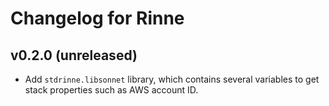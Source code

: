 # Changelog for Rinne

## v0.2.0 (unreleased)
- Add `stdrinne.libsonnet` library, which contains several variables to get stack properties such as AWS account ID.

